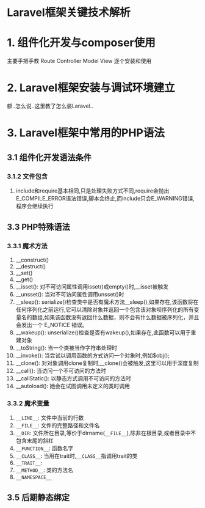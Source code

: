 # Laravel框架关键技术解析

# 1. 组件化开发与composer使用

主要手把手教 Route Controller Model View 逐个安装和使用

# 2. Laravel框架安装与调试环境建立

额..怎么说..这里教了怎么装Laravel..

# 3. Laravel框架中常用的PHP语法

## 3.1 组件化开发语法条件

### 3.1.2 文件包含

1. include和require基本相同,只是处理失败方式不同,require会抛出E_COMPILE_ERROR语法错误,脚本会终止,而include只会E_WARNING错误,程序会继续执行

## 3.3 PHP特殊语法

### 3.3.1 魔术方法

1. __construct()
2. __destruct()
3. __set()
4. __get()
5. __isset(): 对不可访问属性调用isset()或empty()时,__isset被触发
6. __unsset(): 当对不可访问属性调用unsset()时
7. __sleep(): serialize()检查类中是否有魔术方法__sleep(),如果存在,该函数将在任何序列化之前运行,它可以清除对象并返回一个包含该对象呗序列化的所有变量名的数组,如果该函数没有返回什么数据，则不会有什么数据被序列化，并且会发出一个 E_NOTICE 错误。
8. __wakeup(): unserialize()检查是否有wakeup(),如果存在,此函数可以用于重建对象
9. __toString(): 当一个类被当作字符串处理时
10. __invoke(): 当尝试以调用函数的方式访问一个对象时,例如$obj();
11. __clone(): 对对象调用clone复制时,__clone()会被触发,这里可以用于深度复制
12. __call(): 当访问一个不可访问的方法时
13. __callStatic(): 以静态方式调用不可访问的方法时
14. __autoload(): 她会在试图调用未定义的类时调用

### 3.3.2 魔术变量

1. `__LINE__`: 文件中当前的行数
2. `__FILE__`: 文件的完整路径和文件名
3. `__DIR`: 文件所在目录,等价于dirname(`__FILE__`),除非在根目录,或者目录中不包含末尾的斜杠
4. `__FUNCTION__`: 函数名字
5. `__CLASS__`: 当用在trait时,`__CLASS__`指调用trait的类
6. `__TRAIT__`: 
7. `__METHOD__`: 类的方法名
8. `__NAMESPACE__`

## 3.5 后期静态绑定